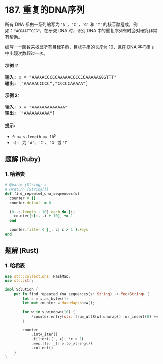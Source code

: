 # 187. 重复的DNA序列
所有 DNA 都由一系列缩写为 `'A'`，`'C'`，`'G'` 和 `'T'` 的核苷酸组成，例如：`"ACGAATTCCG"`。在研究 DNA 时，识别 DNA 中的重复序列有时会对研究非常有帮助。

编写一个函数来找出所有目标子串，目标子串的长度为 10，且在 DNA 字符串 `s` 中出现次数超过一次。

#### 示例 1:
<pre>
<strong>输入:</strong> s = "AAAAACCCCCAAAAACCCCCCAAAAAGGGTTT"
<strong>输出:</strong> ["AAAAACCCCC","CCCCCAAAAA"]
</pre>

#### 示例 2:
<pre>
<strong>输入:</strong> s = "AAAAAAAAAAAAA"
<strong>输出:</strong> ["AAAAAAAAAA"]
</pre>

#### 提示:
* <code>0 <= s.length <= 10<sup>5</sup></code>
* `s[i]` 为 `'A'`、`'C'`、`'G'` 或 `'T'`

## 题解 (Ruby)

### 1. 哈希表
```Ruby
# @param {String} s
# @return {String[]}
def find_repeated_dna_sequences(s)
  counter = {}
  counter.default = 0

  (0..s.length - 10).each do |i|
    counter[s[i...i + 10]] += 1
  end

  counter.filter { |_, c| c > 1 }.keys
end
```

## 题解 (Rust)

### 1. 哈希表
```Rust
use std::collections::HashMap;
use std::str;

impl Solution {
    pub fn find_repeated_dna_sequences(s: String) -> Vec<String> {
        let s = s.as_bytes();
        let mut counter = HashMap::new();

        for w in s.windows(10) {
            *counter.entry(str::from_utf8(w).unwrap()).or_insert(0) += 1;
        }

        counter
            .into_iter()
            .filter(|(_, c)| *c > 1)
            .map(|(s, _)| s.to_string())
            .collect()
    }
}
```
